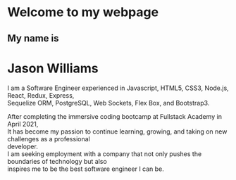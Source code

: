 # Welcome to my webpage

## My name is 
# Jason Williams
I am a Software Engineer experienced in Javascript, HTML5, CSS3, Node.js, React, Redux, Express,  
Sequelize ORM, PostgreSQL, Web Sockets, Flex Box, and Bootstrap3.

After completing the immersive coding bootcamp at Fullstack Academy in April 2021,  
It has become my passion to continue learning, growing, and taking on new challenges as a professional  
developer.  
I am seeking employment with a company that not only pushes the boundaries of technology but also  
inspires me to be the best software engineer I can be.



